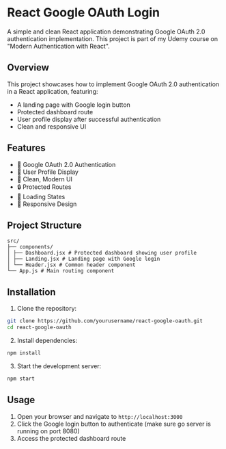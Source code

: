 # React Google OAuth Login

A simple and clean React application demonstrating Google OAuth 2.0 authentication implementation. This project is part of my Udemy course on "Modern Authentication with React".

## Overview

This project showcases how to implement Google OAuth 2.0 authentication in a React application, featuring:
- A landing page with Google login button
- Protected dashboard route
- User profile display after successful authentication
- Clean and responsive UI

## Features

- 🔐 Google OAuth 2.0 Authentication
- 👤 User Profile Display
- 🎨 Clean, Modern UI
- 🔒 Protected Routes
- 🔄 Loading States
- 📱 Responsive Design

## Project Structure
```
src/
├── components/
│ ├── Dashboard.jsx # Protected dashboard showing user profile
│ ├── Landing.jsx # Landing page with Google login
│ └── Header.jsx # Common header component
└── App.js # Main routing component
```

## Installation

1. Clone the repository:

```bash
git clone https://github.com/yourusername/react-google-oauth.git
cd react-google-oauth
```

2. Install dependencies:

```bash
npm install
```

3. Start the development server:

```bash
npm start
```

## Usage

1. Open your browser and navigate to `http://localhost:3000`
2. Click the Google login button to authenticate (make sure go server is running on port 8080)
3. Access the protected dashboard route
